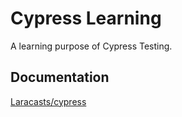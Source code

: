 
# Cypress Learning

A learning purpose of Cypress Testing.


## Documentation

[Laracasts/cypress](https://github.com/laracasts/cypress)

